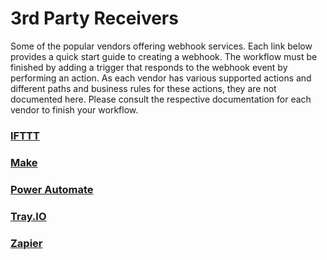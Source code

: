 # 3rd Party Receivers
Some of the popular vendors offering webhook services. Each link below provides a quick start guide to creating a webhook. The workflow must be finished by adding a trigger that responds to the webhook event by performing an action. As each vendor has various supported actions and different paths and business rules for these actions, they are not documented here. Please consult the respective documentation for each vendor to finish your workflow.


### [IFTTT](/3rdParty/IFTTT)


### [Make](/3rdParty/Make)


### [Power Automate](/3rdParty/PowerAutomate)


### [Tray.IO](/3rdParty/Tray.IO)


### [Zapier](/3rdParty/Zapier)
